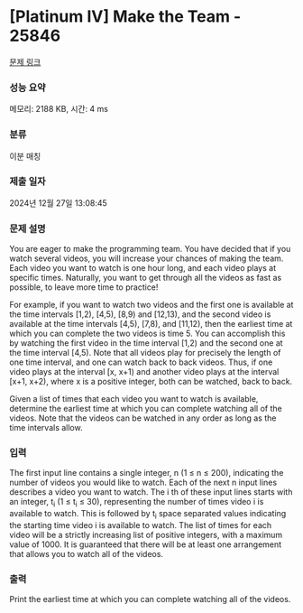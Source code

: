 # [Platinum IV] Make the Team - 25846 

[문제 링크](https://www.acmicpc.net/problem/25846) 

### 성능 요약

메모리: 2188 KB, 시간: 4 ms

### 분류

이분 매칭

### 제출 일자

2024년 12월 27일 13:08:45

### 문제 설명

<p>You are eager to make the programming team. You have decided that if you watch several videos, you will increase your chances of making the team. Each video you want to watch is one hour long, and each video plays at specific times. Naturally, you want to get through all the videos as fast as possible, to leave more time to practice!</p>

<p>For example, if you want to watch two videos and the first one is available at the time intervals [1,2), [4,5), [8,9) and [12,13), and the second video is available at the time intervals [4,5), [7,8), and [11,12), then the earliest time at which you can complete the two videos is time 5. You can accomplish this by watching the first video in the time interval [1,2) and the second one at the time interval [4,5). Note that all videos play for precisely the length of one time interval, and one can watch back to back videos. Thus, if one video plays at the interval [x, x+1) and another video plays at the interval [x+1, x+2), where x is a positive integer, both can be watched, back to back.</p>

<p>Given a list of times that each video you want to watch is available, determine the earliest time at which you can complete watching all of the videos. Note that the videos can be watched in any order as long as the time intervals allow.</p>

### 입력 

 <p>The first input line contains a single integer, n (1 ≤ n ≤ 200), indicating the number of videos you would like to watch. Each of the next n input lines describes a video you want to watch. The i th of these input lines starts with an integer, t<sub>i</sub> (1 ≤ t<sub>i</sub> ≤ 30), representing the number of times video i is available to watch. This is followed by t<sub>i</sub> space separated values indicating the starting time video i is available to watch. The list of times for each video will be a strictly increasing list of positive integers, with a maximum value of 1000. It is guaranteed that there will be at least one arrangement that allows you to watch all of the videos.</p>

### 출력 

 <p>Print the earliest time at which you can complete watching all of the videos.</p>

